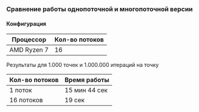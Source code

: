 ### Сравнение работы однопоточной и многопоточной версии

#### Конфигурация

| Процессор   | Кол-во потоков |
|-------------|----------------|
| AMD Ryzen 7 | 16             |

Результаты для 1.000 точек и
1.000.000 итераций на точку

| Кол-во потоков | Время работы  |
|----------------|---------------|
| 1 поток        | 15 мин 44 сек |
| 16 потоков     | 19 сек        |
